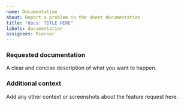 ```yaml
---
name: Documentation
about: Report a problem in the sheet documentation
title: "docs: TITLE HERE"
labels: documentation
assignees: Riernar
---
```


### Requested documentation

A clear and concise description of what you want to happen.

### Additional context

Add any other context or screenshots about the feature request here.
